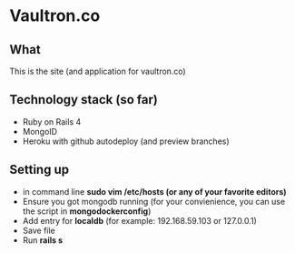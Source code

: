 # Vaultron.co
## What
This is the site (and application for vaultron.co)

## Technology stack (so far)
* Ruby on Rails 4
* MongoID
* Heroku with github autodeploy (and preview branches)

## Setting up
* in command line **sudo vim /etc/hosts (or any of your favorite editors)**
* Ensure you got mongodb running (for your convienience, you can use the script in **mongodockerconfig**)
* Add entry for **localdb** (for example: 192.168.59.103 or 127.0.0.1)
* Save file
* Run **rails s**
